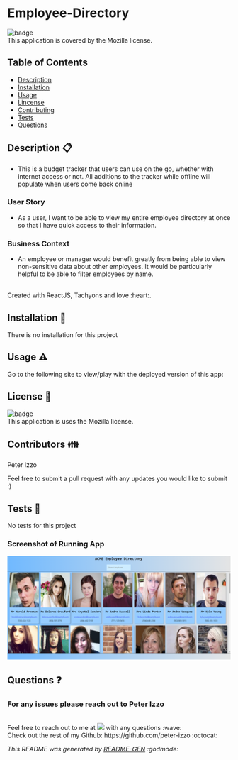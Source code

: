 # Employee-Directory

![badge](https://img.shields.io/badge/license-Mozilla-brightgreen) 
<br />
This application is covered by the Mozilla license.

## Table of Contents
- [Description](#Description)
- [Installation](#Installation)
- [Usage](#Usage)
- [Lincense](#Lincense)
- [Contributing](#Contributing)
- [Tests](#Tests)
- [Questions](#Questions)

## Description  :clipboard:
* This is a budget tracker that users can use on the go, whether with internet access or not. All additions to the tracker while offline will populate when users come back online

### User Story

* As a user, I want to be able to view my entire employee directory at once so that I have quick access to their information.

### Business Context

* An employee or manager would benefit greatly from being able to view non-sensitive data about other employees. It would be particularly helpful to be able to filter employees by name.


<br>
Created with ReactJS, Tachyons and love :heart:.

## Installation :floppy_disk:
There is no installation for this project

## Usage :warning:
Go to the following site to view/play with the deployed version of this app:
<br>

## License :scroll:
![badge](https://img.shields.io/badge/license-Mozilla-brightgreen)
<br />
This application is uses the Mozilla license. 

## Contributors :family:
Peter Izzo

Feel free to submit a pull request with any updates you would like to submit :)

## Tests 🧪
No tests for this project

### Screenshot of Running App

![running application](./public/copy.png)

## Questions :question:
### For any issues please reach out to Peter Izzo
<br />
Feel free to reach out to me at <a href="mailto:peter.izzo528@gmail.com?"><img src="https://img.shields.io/badge/gmail-%23DD0031.svg?&style=for-the-badge&logo=gmail&logoColor=white"/></a> with any questions :wave: 
<br />
Check out the rest of my Github: https://github.com/peter-izzo :octocat: 
<br>

_This README was generated by [README-GEN](https://github.com/peter-izzo/README-GEN) :godmode:_